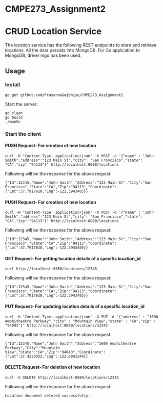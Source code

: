 # CMPE273_Assignment2
# CRUD Location Service

The location service has the following REST endpoints to store and retrieve locations. All the data persists into MongoDB. For Go application to MongoDB, driver mgo has been used.


## Usage

### Install

```
go get github.com/PrasannaGajbhiye/CMPE273_Assignment2
```

Start the  server:

```
go clean
go build
./manGo
```

### Start the client 
#### PUSH Request- For creation of new location
```
curl -H "Content-Type: application/json" -X POST -d '{"name" : "John Smith","address":"123 Main St","city": "San Francisco","state": "CA","zip":"94113"}' http://localhost:8080/locations
```
Following will be the response for the above request:
```
{"Id":12345,"Name":"John Smith","Address":"123 Main St","City":"San Francisco","State":"CA","Zip":"94113","Coordinate":{"Lat":37.7917618,"Lng":-122.3943405}}
```

#### PUSH Request- For creation of new location
```
curl -H "Content-Type: application/json" -X POST -d '{"name" : "John Smith","address":"123 Main St","city": "San Francisco","state": "CA","zip":"94113"}' http://localhost:8080/locations
```
Following will be the response for the above request:
```
{"Id":12345,"Name":"John Smith","Address":"123 Main St","City":"San Francisco","State":"CA","Zip":"94113","Coordinate":{"Lat":37.7917618,"Lng":-122.3943405}}
```

#### GET Request- For getting location details of a specific location_id
```
curl http://localhost:8080/locations/12345
```
Following will be the response for the above request:
```
{"Id":12345,"Name":"John Smith","Address":"123 Main St","City":"San Francisco","State":"CA","Zip":"94113","Coordinate":{"Lat":37.7917618,"Lng":-122.3943405}}
```

#### PUT Request- For updating location details of a specific location_id
```
curl -H "Content-Type: application/json" -X PUT -d '{"address" : "1600 Amphitheatre Parkway","city" : "Mountain View","state" : "CA","zip" : "94043"}' http://localhost:8080/locations/12345
```
Following will be the response for the above request:
```
{"Id":12345,"Name":"John Smith","Address":"1600 Amphitheatre Parkway","City":"Mountain View","State":"CA","Zip":"94043","Coordinate":{"Lat":37.4220352,"Lng":-122.0841244}}
```

#### DELETE Request- For deletion of new location
```
curl -X DELETE http://localhost:8080/locations/12345

```
Following will be the response for the above request:
```
Location document deleted successfully.
```
